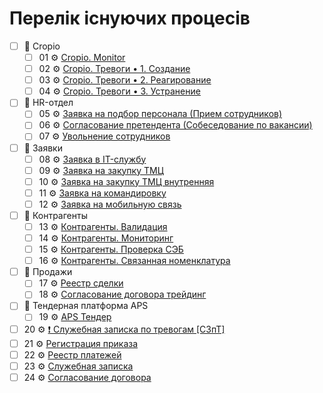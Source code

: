 # Перелік існуючих процесів

- [ ] 📂 Cropio
    - [ ] 01 ⚙ [Cropio. Monitor](./Proceses/P01/P01.md)
    - [ ] 02 ⚙ [Cropio. Тревоги • 1. Создание](./Proceses/P02/P02.md)
    - [ ] 03 ⚙ [Сropio. Тревоги • 2. Реагирование](./Proceses/P03/P03.md)
    - [ ] 04 ⚙ [Сropio. Тревоги • 3. Устранение](./Proceses/P04/P04.md)
- [ ] 📂 HR-отдел
    - [ ] 05 ⚙ [Заявка на подбор персонала (Прием сотрудников)](./Proceses/P05/P05.md)
    - [ ] 06 ⚙ [Согласование претендента (Собеседование по вакансии)](./Proceses/P06/P06.md)
    - [ ] 07 ⚙ [Увольнение сотрудников](./Proceses/P07/P07.md)
- [ ] 📂 Заявки
    - [ ] 08 ⚙ [Заявка в IT-службу](./Proceses/P08/P08.md)
    - [ ] 09 ⚙ [Заявка на закупку ТМЦ](./Proceses/P09/P09.md)
    - [ ] 10 ⚙ [Заявка на закупку ТМЦ внутренняя](./Proceses/P10/P10.md)
    - [ ] 11 ⚙ [Заявка на командировку](./Proceses/P11/P11.md)
    - [ ] 12 ⚙ [Заявка на мобильную связь](./Proceses/P12/P12.md)
- [ ] 📂 Контрагенты
    - [ ] 13 ⚙ [Контрагенты. Валидация](./Proceses/P13/P13.md)
    - [ ] 14 ⚙ [Контрагенты. Мониторинг](./Proceses/P14/P14.md)
    - [ ] 15 ⚙ [Контрагенты. Проверка СЭБ](./Proceses/P15/P15.md)
    - [ ] 16 ⚙ [Контрагенты. Связанная номенклатура](./Proceses/P16/P16.md)
- [ ] 📂 Продажи
    - [ ] 17 ⚙ [Реестр сделки](./Proceses/P17/P17.md)
    - [ ] 18 ⚙ [Согласование договора трейдинг](./Proceses/P18/P18.md)
- [ ] 📂 Тендерная платформа APS
    - [ ] 19 ⚙ [APS Тендер](./Proceses/P19/P19.md)
- [ ] 20 ⚙ [❗ Служебная записка по тревогам [СЗпТ]](./Proceses/P20/P20.md)
- [ ] 21 ⚙ [Регистрация приказа](./Proceses/P21/P21.md)
- [ ] 22 ⚙ [Реестр платежей](./Proceses/P22/P22.md)
- [ ] 23 ⚙ [Служебная записка](./Proceses/P23/P23.md)
- [ ] 24 ⚙ [Согласование договора](./Proceses/P24/P24.md)